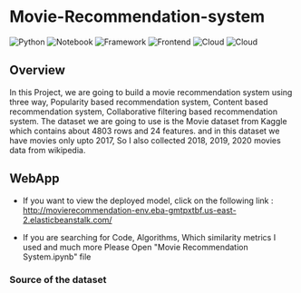 # Movie-Recommendation-system

![Python](https://img.shields.io/badge/Python-3.7-blue)
![Notebook](https://img.shields.io/badge/Notebook-Jupyter-orange)
![Framework](https://img.shields.io/badge/Framework-Flask-red)
![Frontend](https://img.shields.io/badge/Frontend-HTML/CSS/JS-green)
![Cloud](https://img.shields.io/badge/Cloud-AWS-orange)
![Cloud](https://img.shields.io/badge/API-TMDB-yellow)

## Overview
In this Project, we are going to build a movie recommendation system using three way, Popularity based recommendation system, Content based recommendation system, Collaborative filtering based recommendation system.
The dataset we are going to use is the Movie dataset from Kaggle which contains about 4803 rows and 24 features. and in this dataset we have movies only upto 2017, So I also collected 2018, 2019, 2020 movies data from wikipedia.

## WebApp
* If you want to view the deployed model, click on the following link : http://movierecommendation-env.eba-gmtpxtbf.us-east-2.elasticbeanstalk.com/

* If you are searching for Code, Algorithms, Which similarity metrics I used and much more Please Open "Movie Recommendation System.ipynb" file



### Source of the dataset
